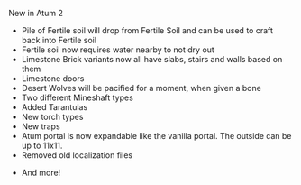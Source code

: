 New in Atum 2
* Pile of Fertile soil will drop from Fertile Soil and can be used to craft back into Fertile soil
* Fertile soil now requires water nearby to not dry out
* Limestone Brick variants now all have slabs, stairs and walls based on them
* Limestone doors
* Desert Wolves will be pacified for a moment, when given a bone
* Two different Mineshaft types
* Added Tarantulas
* New torch types
* New traps
* Atum portal is now expandable like the vanilla portal. The outside can be up to 11x11.
* Removed old localization files
- And more!